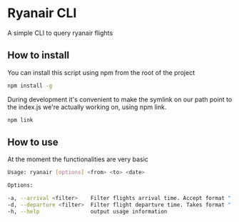 # Ryanair CLI

A simple CLI to query ryanair flights

## How to install

You can install this script using npm from the root of the project

```bash
npm install -g
```

During development it's convenient to make the symlink on our path point to the index.js we're actually working on, using npm link.

```bash
npm link
```

## How to use

At the moment the functionalities are very basic

```bash
Usage: ryanair [options] <from> <to> <date>

Options:

-a, --arrival <filter>    Filter flights arrival time. Accept format "[<=>]{time}"
-d, --departure <filter>  Filter flight departure time. Takes format "[<=>]{time}"
-h, --help                output usage information
```
